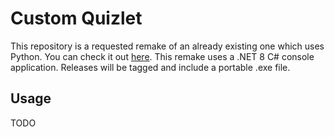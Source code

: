 # Custom Quizlet
This repository is a requested remake of an already existing one which uses Python. You can check it out [here](https://github.com/RubberDuckCollector/quizlet-write).
This remake uses a .NET 8 C# console application. Releases will be tagged and include a portable .exe file.

## Usage
TODO
